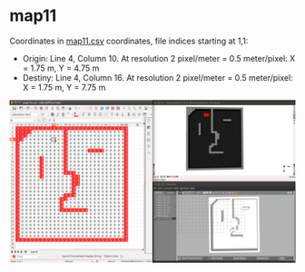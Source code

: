 # map11

Coordinates in [map11.csv](map11.csv) coordinates, file indices starting at 1,1:
- Origin: Line 4, Column 10. At resolution 2 pixel/meter = 0.5 meter/pixel: X = 1.75 m, Y = 4.75 m
- Destiny: Line 4, Column 16. At resolution 2 pixel/meter = 0.5 meter/pixel: X = 1.75 m, Y = 7.75 m

![map11.png](map11.png)
